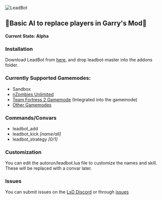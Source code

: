 ![LeadBot](https://repository-images.githubusercontent.com/188332969/93320b00-7d8a-11e9-95ab-8ec570917423)
## :robot:Basic AI to replace players in Garry's Mod:robot:
#### Current State: Alpha
### Installation
Download LeadBot from [here](https://github.com/LeadKiller/leadbot/archive/master.zip), and drop leadbot-master into the addons folder.
### Currently Supported Gamemodes:
 - Sandbox
 - [nZombies Unlimited](https://github.com/Zet0rz/nZombies-Unlimited)
 - [Team Fortress 2 Gamemode](https://github.com/moddage/tf2-gamemode) (Integrated into the gamemode)
 - [Other Gamemodes](https://github.com/LeadKiller/leadbot/projects/1)
### Commands/Convars
 - leadbot_add
 - leadbot_kick _[name/all]_
 - leadbot_strategy _[0/1]_
### Customization
You can edit the autorun/leadbot.lua file to customize the names and skill. These will be replaced with a convar later.
### Issues
You can submit issues on the [LsD Discord](https://discord.gg/Mv3ebbx) or through [issues](https://github.com/LeadKiller/leadbot/issues)
